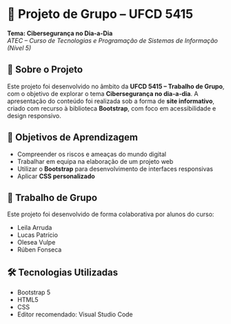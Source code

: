 # 🔐 Projeto de Grupo – UFCD 5415  
**Tema: Cibersegurança no Dia-a-Dia**  
_ATEC – Curso de Tecnologias e Programação de Sistemas de Informação (Nível 5)_

## 🧠 Sobre o Projeto

Este projeto foi desenvolvido no âmbito da **UFCD 5415 – Trabalho de Grupo**, com o objetivo de explorar o tema **Cibersegurança no dia-a-dia**.
A apresentação do conteúdo foi realizada sob a forma de **site informativo**, criado com recurso à biblioteca **Bootstrap**, com foco em acessibilidade e design responsivo.

## 🎯 Objetivos de Aprendizagem

- Compreender os riscos e ameaças do mundo digital
- Trabalhar em equipa na elaboração de um projeto web
- Utilizar o **Bootstrap** para desenvolvimento de interfaces responsivas
- Aplicar **CSS personalizado**

## 👥 Trabalho de Grupo
Este projeto foi desenvolvido de forma colaborativa por alunos do curso:
- Leila Arruda
- Lucas Patrício
- Olesea Vulpe
- Rúben Fonseca

## 🛠️ Tecnologias Utilizadas

- Bootstrap 5
- HTML5
- CSS
- Editor recomendado: Visual Studio Code
